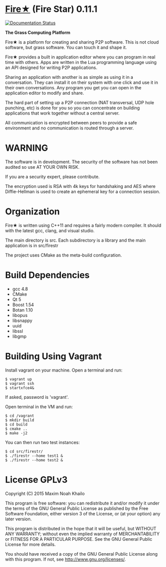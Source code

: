 [Fire★](http://www.firestr.com) (Fire Star) 0.11.1
===================================================================

[![Documentation Status](https://readthedocs.org/projects/fire/badge/?version=latest)](https://readthedocs.org/projects/fire/?badge=latest)

**The Grass Computing Platform**

Fire★ is a platform for creating and sharing P2P software.
This is not cloud software, but grass software.
You can touch it and shape it.

Fire★ provides a built in application editor where you can program in 
real time with others. Apps are written in the Lua programming language
using an API designed for writing P2P applications. 

Sharing an application with another is as simple as using it in a conversation. 
They can install it on their system with one click and use it in their own conversations.
Any program you get you can open in the application editor to modify and share.

The hard part of setting up a P2P connection (NAT transversal, UDP hole punching, etc)
is done for you so you can concentrate on building applications that work together
without a central server. 

All communication is encrypted between peers to provide a safe environment and 
no communication is routed through a server.

WARNING
===================================================================

The software is in development. The security of the software has
not been audited so use AT YOUR OWN RISK.

If you are a security expert, please contribute.

The encryption used is RSA with 4k keys for handshaking and AES where 
Diffie-Hellman is used to create an ephemeral key for a connection session.

Organization
===================================================================

Fire★ is written using C++11 and requires a fairly modern compiler.
It should with the latest gcc, clang, and visual studio. 

The main directory is src. Each subdirectory is a library and
the main application is in src/firestr

The project uses CMake as the meta-build configuration.

Build Dependencies
===================================================================

* gcc 4.8
* CMake
* Qt 5 
* Boost 1.54
* Botan 1.10
* libopus
* libsnappy
* uuid
* libssl
* libgmp

Building Using Vagrant
===================================================================

Install vagrant on your machine. Open a terminal and run:

    $ vagrant up
    $ vagrant ssh
    $ startxfce4&

If asked, password is 'vagrant'.

Open terminal in the VM and run:

    $ cd /vagrant
    $ mkdir build
    $ cd build
    $ cmake ..
    $ make -j2

You can then run two test instances:

    $ cd src/firestr/
    $ ./firestr --home test1 &
    $ ./firestr --home test2 &


License GPLv3
===================================================================

Copyright (C) 2015  Maxim Noah Khailo
 
This program is free software: you can redistribute it and/or modify
it under the terms of the GNU General Public License as published by
the Free Software Foundation, either version 3 of the License, or
(at your option) any later version.
 
This program is distributed in the hope that it will be useful,
but WITHOUT ANY WARRANTY; without even the implied warranty of
MERCHANTABILITY or FITNESS FOR A PARTICULAR PURPOSE.  See the
GNU General Public License for more details.
 
You should have received a copy of the GNU General Public License
along with this program.  If not, see <http://www.gnu.org/licenses/>.

